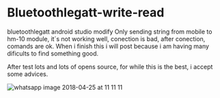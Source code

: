 # Bluetoothlegatt-write-read
bluetoothlegatt android studio modify
Only sending string from mobile to hm-10 module, it´s not working well, conection is bad, after conection, comands are ok. When i finish this i will post because i am having many dificults to find something good.

After test lots and lots of opens source, for while this is the best, i accept some advices.




![whatsapp image 2018-04-25 at 11 11 11](https://user-images.githubusercontent.com/21105739/39252582-5b70691c-487c-11e8-9805-5385d73108d5.jpeg)
